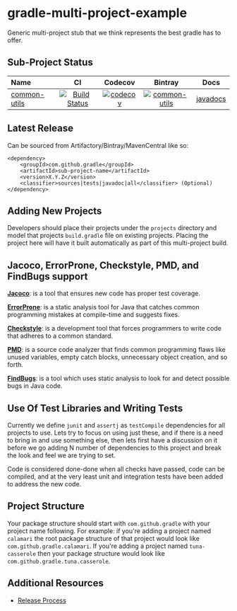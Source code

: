# gradle-multi-project-example

Generic multi-project stub that we think represents the best gradle has to offer.

## Sub-Project Status

| Name | CI | Codecov | Bintray | Docs |
| :--- | :---: | :---: | :---: | :---: |
| [common-utils](https://github.com/project-aries/gradle-multi-project-example/tree/master/projects/common-utils) | [![Build Status](https://travis-ci.org/project-aries/gradle-multi-project-example.svg?branch=master)](https://travis-ci.org/project-aries/gradle-multi-project-example) | [![codecov](https://codecov.io/gh/project-aries/gradle-multi-project-example/branch/master/graph/badge.svg)](https://codecov.io/gh/project-aries/gradle-multi-project-example) | [![common-utils](https://api.bintray.com/packages/project-aries/libs-release-local/common-utils/images/download.svg) ](https://bintray.com/project-aries/libs-release-local/common-utils/_latestVersion) | [javadocs](http://htmlpreview.github.io/?https://github.com/project-aries/gradle-multi-project-example/blob/common-utils-gh-pages/docs/javadoc/index.html) |

## Latest Release

Can be sourced from Artifactory/Bintray/MavenCentral like so:
```
<dependency>
    <groupId>com.github.gradle</groupId>
    <artifactId>sub-project-name</artifactId>
    <version>X.Y.Z</version>
    <classifier>sources|tests|javadoc|all</classifier> (Optional)
</dependency>
```

## Adding New Projects

Developers should place their projects under the `projects` directory and model that 
projects `build.gradle` file on existing projects. Placing the project here will have 
it built automatically as part of this multi-project build.

## Jacoco, ErrorProne, Checkstyle, PMD, and FindBugs support

**[Jacoco](https://github.com/jacoco/jacoco)**: is a tool that ensures new code has 
proper test coverage.

**[ErrorProne](https://github.com/google/error-prone)**: is a static analysis tool 
for Java that catches common programming mistakes at compile-time and suggests fixes. 

**[Checkstyle](https://github.com/checkstyle/checkstyle)**: is a development tool that 
forces programmers to write code that adheres to a common standard.

**[PMD](https://github.com/pmd/pmd)**: is a source code analyzer that finds common programming 
flaws like unused variables, empty catch blocks, unnecessary object creation, and so forth.

**[FindBugs](https://github.com/findbugsproject/findbugs)**: is a tool which uses static 
analysis to look for and detect possible bugs in Java code.

## Use Of Test Libraries and Writing Tests

Currently we define `junit` and `assertj` as `testCompile` dependencies for all projects 
to use. Lets try to focus on using just these, and if there is a need to bring in and 
use something else, then lets first have a discussion on it before we go adding N 
number of dependencies to this project and break the look and feel we are trying to set.

Code is considered done-done when all checks have passed, code can be compiled, and at the 
very least unit and integration tests have been added to address the new code.

## Project Structure

Your package structure should start with `com.github.gradle` with your project name following. 
For example: if you're adding a project named `calamari` the root package structure of 
that project would look like `com.github.gradle.calamari`. If you're adding a project named 
`tuna-casserole` then your package structure would look like `com.github.gradle.tuna.casserole`.

## Additional Resources

* [Release Process](https://github.com/project-aries/gradle-multi-project-example/blob/master/docs/RELEASE_PROCESS.md)


